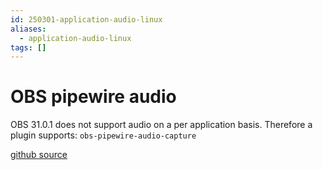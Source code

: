 ```yaml
---
id: 250301-application-audio-linux
aliases:
  - application-audio-linux
tags: []
---
```


# OBS pipewire audio

OBS 31.0.1 does not support audio on a per application basis. Therefore a plugin supports:
``obs-pipewire-audio-capture``

[github source](https://github.com/dimtpap/obs-pipewire-audio-capture)
